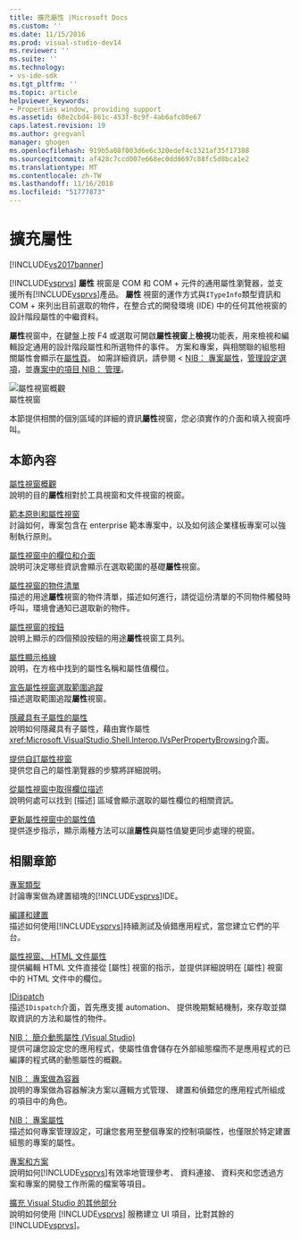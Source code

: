 ```yaml
---
title: 擴充屬性 |Microsoft Docs
ms.custom: ''
ms.date: 11/15/2016
ms.prod: visual-studio-dev14
ms.reviewer: ''
ms.suite: ''
ms.technology:
- vs-ide-sdk
ms.tgt_pltfrm: ''
ms.topic: article
helpviewer_keywords:
- Properties window, providing support
ms.assetid: 68e2cbd4-861c-453f-8c9f-4ab6afc80e67
caps.latest.revision: 19
ms.author: gregvanl
manager: ghogen
ms.openlocfilehash: 919b5a08f003d6e6c320edef4c1321af35f17388
ms.sourcegitcommit: af428c7ccd007e668ec0dd8697c88fc5d8bca1e2
ms.translationtype: MT
ms.contentlocale: zh-TW
ms.lasthandoff: 11/16/2018
ms.locfileid: "51777873"
---
```

# <a name="extending-properties"></a>擴充屬性
[!INCLUDE[vs2017banner](../../includes/vs2017banner.md)]

[!INCLUDE[vsprvs](../../includes/vsprvs-md.md)] **屬性** 視窗是 COM 和 COM + 元件的通用屬性瀏覽器，並支援所有[!INCLUDE[vsprvs](../../includes/vsprvs-md.md)]產品。 **屬性** 視窗的運作方式與`ITypeInfo`類型資訊和 COM + 來列出目前選取的物件，在整合式的開發環境 (IDE) 中的任何其他視窗的設計階段屬性的中繼資料。  
  
 **屬性**視窗中，在鍵盤上按 F4 或選取可開啟**屬性視窗**上**檢視**功能表，用來檢視和編輯設定通用的設計階段屬性和所選物件的事件。 方案和專案，與相關聯的組態相關屬性會顯示在[屬性頁](../../extensibility/internals/property-pages.md)。 如需詳細資訊，請參閱 < [NIB： 專案屬性](http://msdn.microsoft.com/en-us/fb126574-24ad-4c96-9b2b-6e1f3879ba50)，[管理設定選項](../../extensibility/internals/managing-configuration-options.md)，並[專案中的項目 NIB： 管理](http://msdn.microsoft.com/en-us/762e606b-7f44-4b66-97a1-e30a703654a0)。  
  
 ![屬性視窗概觀](../../extensibility/internals/media/vspropertieswindow.png "vsPropertiesWindow")  
屬性視窗  
  
 本節提供相關的個別區域的詳細的資訊**屬性**視窗，您必須實作的介面和填入視窗呼叫。  
  
## <a name="in-this-section"></a>本節內容  
 [屬性視窗概觀](../../extensibility/internals/properties-window-overview.md)  
 說明的目的**屬性**相對於工具視窗和文件視窗的視窗。  
  
 [範本原則和屬性視窗](../../extensibility/internals/template-policy-and-the-properties-window.md)  
 討論如何，專案包含在 enterprise 範本專案中，以及如何該企業樣板專案可以強制執行原則。  
  
 [屬性視窗中的欄位和介面](../../extensibility/internals/properties-window-fields-and-interfaces.md)  
 說明可決定哪些資訊會顯示在選取範圍的基礎**屬性**視窗。  
  
 [屬性視窗的物件清單](../../extensibility/internals/properties-window-object-list.md)  
 描述的用途**屬性**視窗的物件清單，描述如何進行，請從這份清單的不同物件觸發時呼叫，環境會通知已選取新的物件。  
  
 [屬性視窗的按鈕](../../extensibility/internals/properties-window-buttons.md)  
 說明上顯示的四個預設按鈕的用途**屬性**視窗工具列。  
  
 [屬性顯示格線](../../extensibility/internals/properties-display-grid.md)  
 說明，在方格中找到的屬性名稱和屬性值欄位。  
  
 [宣告屬性視窗選取範圍追蹤](../../misc/announcing-property-window-selection-tracking.md)  
 描述選取範圍追蹤**屬性**視窗。  
  
 [隱藏具有子屬性的屬性](../../misc/hiding-properties-that-have-child-properties.md)  
 說明如何隱藏具有子屬性，藉由實作屬性<xref:Microsoft.VisualStudio.Shell.Interop.IVsPerPropertyBrowsing>介面。  
  
 [提供自訂屬性視窗](../../misc/providing-a-custom-properties-window.md)  
 提供您自己的屬性瀏覽器的步驟將詳細說明。  
  
 [從屬性視窗中取得欄位描述](../../misc/getting-field-descriptions-from-the-properties-window.md)  
 說明何處可以找到 [描述] 區域會顯示選取的屬性欄位的相關資訊。  
  
 [更新屬性視窗中的屬性值](../../misc/updating-property-values-in-the-properties-window.md)  
 提供逐步指示，顯示兩種方法可以讓**屬性**與屬性值變更同步處理的視窗。  
  
## <a name="related-sections"></a>相關章節  
 [專案類型](../../extensibility/internals/project-types.md)  
 討論專案做為建置組塊的[!INCLUDE[vsprvs](../../includes/vsprvs-md.md)]IDE。  
  
 [編譯和建置](../../ide/compiling-and-building-in-visual-studio.md)  
 描述如何使用[!INCLUDE[vsprvs](../../includes/vsprvs-md.md)]持續測試及偵錯應用程式，當您建立它們的平台。  
  
 [屬性視窗、 HTML 文件屬性](http://msdn.microsoft.com/library/46e3d164-a1a7-42f9-87b0-344e10a37b62)  
 提供編輯 HTML 文件直接從 [屬性] 視窗的指示，並提供詳細說明在 [屬性] 視窗中的 HTML 文件中的欄位。  
  
 [IDispatch](http://msdn.microsoft.com/en-us/ebbff4bc-36b2-4861-9efa-ffa45e013eb5)  
 描述`IDispatch`介面，首先應支援 automation、 提供晚期繫結機制，來存取並擷取資訊的方法和屬性的物件。  
  
 [NIB： 簡介動態屬性 (Visual Studio)](http://msdn.microsoft.com/en-us/f5102027-1431-4195-ae40-9b991de46d3a)  
 提供可讓您設定您的應用程式，使屬性值會儲存在外部組態檔而不是應用程式的已編譯的程式碼的動態屬性的概觀。  
  
 [NIB： 專案做為容器](http://msdn.microsoft.com/en-us/87d40f63-f487-4767-8963-64beec27ba1b)  
 說明的專案做為容器解決方案以邏輯方式管理、 建置和偵錯您的應用程式所組成的項目中的角色。  
  
 [NIB： 專案屬性](http://msdn.microsoft.com/en-us/fb126574-24ad-4c96-9b2b-6e1f3879ba50)  
 描述如何專案管理設定，可讓您套用至整個專案的控制項屬性，也僅限於特定建置組態的專案的屬性。  
  
 [專案和方案](../../ide/solutions-and-projects-in-visual-studio.md)  
 說明如何[!INCLUDE[vsprvs](../../includes/vsprvs-md.md)]有效率地管理參考、 資料連接、 資料夾和您透過方案和專案的開發工作所需的檔案等項目。  
  
 [擴充 Visual Studio 的其他部分](../../extensibility/extending-other-parts-of-visual-studio.md)  
 說明如何使用 [!INCLUDE[vsprvs](../../includes/vsprvs-md.md)] 服務建立 UI 項目，比對其餘的 [!INCLUDE[vsprvs](../../includes/vsprvs-md.md)]。

